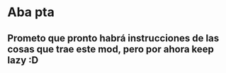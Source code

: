 # Aba pta

## Prometo que pronto habrá instrucciones de las cosas que trae este mod, pero por ahora keep lazy :D